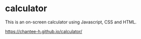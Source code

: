 # calculator

This is an on-screen calculator using Javascript, CSS and HTML.

https://chantee-h.github.io/calculator/
